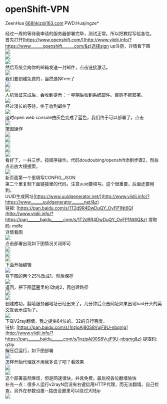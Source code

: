 # openShift-VPN

ZeenHua
668hkjz@163.com  PWD:Huajingze*




经过一周的等待我申请的服务器部署完毕，测试正常。所以把教程写给各位。  
首先打开[https://www.openshift.com/](http://www.viidii.info/?https://www______openshift______com/&z)选择sign up注册，详情看下图  
![](https://www.touimg.com/u/20180918/10535961.JPG)   
![](https://www.touimg.com/u/20180918/1053594.JPG)   
![](https://www.touimg.com/u/20180918/10540093.JPG)   
然后系统会向你的邮箱发送一封邮件，点击链接激活。  
![](https://www.touimg.com/u/20180918/10564968.JPG)   
我们要创建免费的，当然选择free了  
![](https://www.touimg.com/u/20180918/10584245.JPG)   
![](https://www.touimg.com/u/20180918/10584348.JPG)   
人机验证完成后，会收到提示：一星期后收到系统邮件。否则不能部署。  
![](https://www.touimg.com/u/20180918/10584418.jpg)   
经过漫长的等待，终于收到邮件了  
![](https://www.touimg.com/u/20180918/11021424.JPG)   
这时open web console由灰色变成了蓝色，我们终于可以部署了。点击  
![](https://www.touimg.com/u/20180918/11050444.JPG)   
按图操作  
![](https://www.touimg.com/u/20180918/11065876.JPG)   
![](https://www.touimg.com/u/20180918/11065964.JPG)   
![](https://www.touimg.com/u/20180918/11070018.JPG)   
![](https://www.touimg.com/u/20180918/11070034.JPG)   
![](https://www.touimg.com/u/20180918/11095477.JPG)   
看好了，一共三步。按顺序操作。代码doudoubing/openshift添到步骤2，然后点击放大镜搜索。  
![](https://www.touimg.com/u/20180918/11142291.JPG)   
新页面第一个里填写CONFIG_JSON  
第二个里复制下面链接里的代码，注意uuid要填写。这个很重要，后面还要用到。  
UUID生成网址[https://www.uuidgenerator.net/](http://www.viidii.info/?https://www______uuidgenerator______net/&z)  
链接: [https://pan.baidu.com/s/1T2d9R4DwDuQY_OyFP1Nt6Q](http://www.viidii.info/?https://pan______baidu______com/s/1T2d9R4DwDuQY_OyFP1Nt6Q&z) 提取码: mdfe  
详情看图  
![](https://www.touimg.com/u/20180918/11191293.JPG)   
点击部署出现如下图情况关闭即可  
![](https://www.touimg.com/u/20180918/11230169.JPG)   
![](https://www.touimg.com/u/20180918/11230169.JPG)   
![](https://www.touimg.com/u/20180918/11230211.JPG)   
下面开始编辑  
![](https://www.touimg.com/u/20180918/11253939.JPG)   
将下图的两个25%改成1，然后保存  
![](https://www.touimg.com/u/20180918/11313463.JPG)   
返回，把下图蓝圈里的1改成2，再创建路径  
![](https://www.touimg.com/u/20180918/11333717.JPG)   
![](https://www.touimg.com/u/20180918/11343050.JPG)   
创建成功，翻墙服务器地址已经出来了。几分钟后点击网址如果出现bad开头的英文就表示成功了。  
![](https://www.touimg.com/u/20180918/11371366.JPG)   
下载V2ray翻墙，我之提供64位的。32的自行百度。  
链接: [https://pan.baidu.com/s/1nzjpAj90S8VujF9U-nbqmg](http://www.viidii.info/?https://pan______baidu______com/s/1nzjpAj90S8VujF9U-nbqmg&z) 提取码: q3ip  
解压后运行，如下图部署  
![](https://www.touimg.com/u/20180918/11402916.JPG)   
怎样开始代理就不用我多说了吧？看效果  
![](https://www.touimg.com/u/20180918/11424413.JPG)   
![](https://www.touimg.com/u/20180918/11424133.JPG)   
这个部署虽然麻烦，但是网速很快，并且免费。最后祝各位翻墙愉快  
补充一点：很多人运行v2rayN后没有右键启用HTTP代理，而无法翻墙。自己检查。另外在参数设置--路由设置里可以绕过大陆ip  
![](https://www.touimg.com/u/20180921/08033113.JPG)